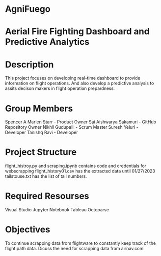 # AgniFuego

# Aerial Fire Fighting Dashboard and Predictive Analytics

# Description
This project focuses on developing real-time dashboard to provide information on flight operations. And also develop a predictive analysis to assits decison makers in flight operation prepardness.

# Group Members

Spencer A Marlen Starr - Product Owner 
Sai Aishwarya Sakamuri - GitHub Repository Owner
Nikhil Gudupalli - Scrum Master
Suresh Yeluri - Developer
Tanishq Ravi - Developer

# Project Structure

flight_histroy.py and scraping.ipynb contains code and credentials for webscrapping
flight_history01.csv has the extracted data until 01/27/2023
tailstouse.txt has the list of tail numbers.

# Required Resourses

Visual Studio
Jupyter Notebook
Tableau
Octoparse

# Objectives

To continue scrapping data from flightware to constantly keep track of the flight path data.
Dicuss the need for scrapping data from airnav.com


